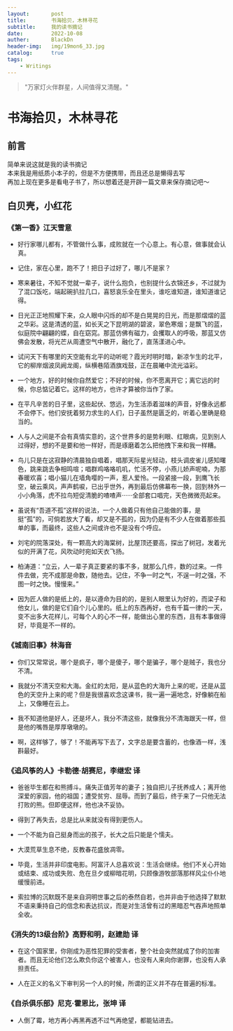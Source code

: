 ```yaml
---
layout:       post  
title:        书海拾贝，木林寻花  
subtitle:     我的读书摘记  
date:         2022-10-08  
auther:       BlackDn  
header-img:   img/19mon6_33.jpg  
catalog:      true  
tags:    
    - Writings  
---
```


> "万家灯火伴群星，人间值得又清醒。"

# 书海拾贝，木林寻花

## 前言

简单来说这就是我的读书摘记   
本来我是用纸质小本子的，但是不方便携带，而且还总是懒得去写  
再加上现在更多是看电子书了，所以想着还是开辟一篇文章来保存摘记吧～

## 白贝壳，小红花

### 《第一香》江天雪意

- 好行家哪儿都有，不管做什么事，成败就在一个心意上。有心意，做事就会认真。

- 记住，家在心里，跑不了！把日子过好了，哪儿不是家？

- 寒来暑往，不知不觉就一辈子，说什么抱负，也别提什么衣锦还乡，不过就为了混口饭吃，端起碗扒拉几口，喜怒哀乐全在里头，谁吃谁知道，谁知道谁记得。

- 日光正正地照耀下来，众人眼中闪烁的却不是白晃晃的日光，而是那熠熠的蓝之华彩。这是清透的蓝，如长天之下昆明湖的碧波，翠色寒烟；是飘飞的蓝，似庭院中翩翩的蝶，自在窈窕。那蓝仿佛有磁力，会攫取人的呼吸，那蓝又仿佛会发散，将光芒从周遭空气中散开，融化了，直荡漾进心中。

- 试问天下有哪里的天空能有北平的动听呢？霞光时明时暗，新凉乍生的北平，它的柳岸烟波凤阙龙阁，纵横巷陌酒旗戏鼓，正在晨曦中流光溢彩。

- 一个地方，好的时候你自然爱它；不好的时候，你不愿离开它；离它远的时候，你总惦记着它。这样的地方，也许才算被你当作了家。

- 在平凡辛苦的日子里，这些起伏、悠远，为生活添着滋味的声音，好像永远都不会停下。他们安抚着努力求生的人们，日子虽然是匮乏的，听着心里确是稳当的。

- 人与人之间是不会有真情实意的，这个世界多的是势利眼、红眼病，见到别人过得好，想的不是要和他一样好，而是琢磨着怎么把他拽下来和我一样糟。

- 鸟儿只是在这寂静的清晨独自唱着，唱那天际星光轻动，枝头调皮雀儿感知曙色，跳来跳去争相鸣喧；唱群鸡咯咯叽叽，忙活不停，小燕儿娇声呢喃，为那春暖欢喜；唱小猫儿在墙角嘤的一声，惹人爱怜。一段紧接一段，到鹰飞长空，破云乘风，声声鹤唳，已出乎世外，再到最后仿佛幕布一换，回到林外一小小角落，虎不拉鸟短促清脆的喳喳声······全部套口唱完，天色微微亮起来。
- 虽说有“吾道不孤”这样的说法，一个人做着只有他自己能做的事，是挺“孤”的，可倘若放大了看，却又是不孤的，因为仍是有不少人在做着那些孤单的事，而最终，这些人之间或许也不是没有个呼应。
- 刘宅的院落深处，有一颗高大的海棠树，比屋顶还要高，探出了树冠，发着光似的开满了花，风吹动时宛如天衣飞扬。
- 柏涛道：“立云，人一辈子真正要紧的事不多，就那么几件，数的过来。一件件去做，完不成那是命数，随他去。记住，不争一时之气，不逞一时之强，不图一时之快。慢慢来。”
- 因为匠人做的是纸上的，是以遵命为目的的，是别人眼里认为好的，而梁子和他女儿，做的是它们自个儿心里的。纸上的东西再好，也有千篇一律的一天，变不出多大花样儿，可每个人的心不一样，能做出心里的东西，且有本事做得好，毕竟是不一样的。

### 《城南旧事》林海音

- 你们又常常说，哪个是疯子，哪个是傻子，哪个是骗子，哪个是贼子，我也分不清。

- 我就分不清天空和大海。金红的太阳，是从蓝色的大海升上来的呢，还是从蓝色的天空升上来的呢？但是我很喜欢念这课书，我一遍一遍地念，好像躺在船上，又像睡在云上。

- 我不知道他是好人，还是坏人，我分不清这些，就像我分不清海跟天一样，但是他的嘴唇是厚厚墩墩的。

- 啊，这样够了，够了！不能再写下去了，文字总是要含蓄的，也像酒一样，浅斟最好。

### 《追风筝的人》卡勒德·胡赛尼，李继宏 译

- 爸爸毕生都在和熊搏斗。痛失正值芳年的妻子；独自把儿子抚养成人；离开他深爱的家园，他的祖国；遭受贫穷、屈辱。而到了最后，终于来了一只他无法打败的熊。但即便这样，他也决不妥协。

- 得到了再失去，总是比从来就没有得到更伤人。

- 一个不能为自己挺身而出的孩子，长大之后只能是个懦夫。

- 大漠荒草生息不绝，反教春花盛放凋零。

- 毕竟，生活并非印度电影。阿富汗人总喜欢说：生活会继续。他们不关心开始或结束、成功或失败、危在旦夕或柳暗花明，只顾像游牧部落那样风尘仆仆地缓慢前进。

- 索拉博的沉默既不是来自洞明世事之后的泰然自若，也并非由于他选择了默默不语来秉持自己的信念和表达抗议，而是对生活曾有过的黑暗忍气吞声地照单全收。

### 《消失的13级台阶》高野和明，赵建勋 译

- 在这个国家里，你刚成为恶性犯罪的受害者，整个社会突然就成了你的加害者。而且无论他们怎么欺负你这个被害人，也没有人来向你谢罪，也没有人承担责任。

- 人在正义的名义下审判另一个人的时候，所谓的正义并不存在普遍的标准。

### 《自杀俱乐部》尼克·霍恩比，张坤 译

- 人倒了霉，地方再小再黑再透不过气再绝望，都能钻进去。